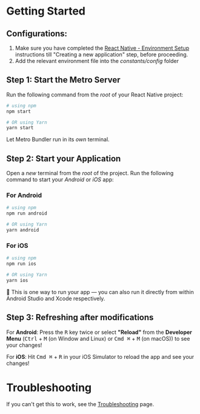 # Getting Started

## Configurations:
1. Make sure you have completed the [React Native - Environment Setup](https://reactnative.dev/docs/environment-setup) instructions till "Creating a new application" step, before proceeding.
2. Add the relevant environment file into the _constants/config_ folder

## Step 1: Start the Metro Server

Run the following command from the _root_ of your React Native project:

```bash
# using npm
npm start

# OR using Yarn
yarn start
```

Let Metro Bundler run in its _own_ terminal.

## Step 2: Start your Application

Open a _new_ terminal from the _root_ of the project.
Run the following command to start your _Android_ or _iOS_ app:

### For Android

```bash
# using npm
npm run android

# OR using Yarn
yarn android
```

### For iOS

```bash
# using npm
npm run ios

# OR using Yarn
yarn ios
```

:tada:
This is one way to run your app — you can also run it directly from within Android Studio and Xcode respectively.

## Step 3: Refreshing after modifications

For **Android**: Press the <kbd>R</kbd> key twice or select **"Reload"** from the **Developer Menu** (<kbd>Ctrl</kbd> + <kbd>M</kbd> (on Window and Linux) or <kbd>Cmd ⌘</kbd> + <kbd>M</kbd> (on macOS)) to see your changes!

For **iOS**: Hit <kbd>Cmd ⌘</kbd> + <kbd>R</kbd> in your iOS Simulator to reload the app and see your changes!

# Troubleshooting

If you can't get this to work, see the [Troubleshooting](https://reactnative.dev/docs/troubleshooting) page.
